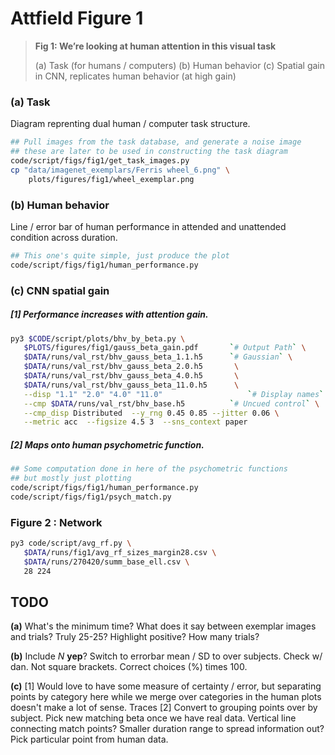 

# Attfield Figure 1

> __Fig 1: We’re looking at human attention in this visual task__
> 
> (a) Task (for humans / computers)
> (b) Human behavior
> (c) Spatial gain in CNN, replicates human behavior (at high gain)

### (a) Task

Diagram reprenting dual human / computer task structure.

```bash
## Pull images from the task database, and generate a noise image
## these are later to be used in constructing the task diagram
code/script/figs/fig1/get_task_images.py
cp "data/imagenet_exemplars/Ferris wheel_6.png" \
    plots/figures/fig1/wheel_exemplar.png
```

### (b) Human behavior

Line / error bar of human performance in attended and unattended condition across duration.

```bash
## This one's quite simple, just produce the plot
code/script/figs/fig1/human_performance.py
```

### (c) CNN spatial gain

##### [1] Performance increases with attention gain.

```bash
py3 $CODE/script/plots/bhv_by_beta.py \
   $PLOTS/figures/fig1/gauss_beta_gain.pdf       `# Output Path` \
   $DATA/runs/val_rst/bhv_gauss_beta_1.1.h5      `# Gaussian` \
   $DATA/runs/val_rst/bhv_gauss_beta_2.0.h5       \
   $DATA/runs/val_rst/bhv_gauss_beta_4.0.h5       \
   $DATA/runs/val_rst/bhv_gauss_beta_11.0.h5      \
   --disp "1.1" "2.0" "4.0" "11.0"                   `# Display names` \
   --cmp $DATA/runs/val_rst/bhv_base.h5          `# Uncued control` \
   --cmp_disp Distributed  --y_rng 0.45 0.85 --jitter 0.06 \
   --metric acc  --figsize 4.5 3  --sns_context paper
```

##### [2] Maps onto human psychometric function.

```bash
## Some computation done in here of the psychometric functions
## but mostly just plotting
code/script/figs/fig1/human_performance.py
code/script/figs/fig1/psych_match.py
```


### Figure 2 : Network

```bash
py3 code/script/avg_rf.py \
   $DATA/runs/fig1/avg_rf_sizes_margin28.csv \
   $DATA/runs/270420/summ_base_ell.csv \
   28 224

```



## TODO

__(a)__ What's the minimum time? What does it say between exemplar images and trials? Truly 25-25? Highlight positive? How many trials?

__(b)__ Include $N$ __yep__? Switch to errorbar mean / SD to over subjects. Check w/ dan. Not square brackets. Correct choices (%) times 100.

__(c)__ [1]  Would love to have some measure of certainty / error, but separating points by category here while we merge over categories in the human plots doesn't make a lot of sense. Traces [2] Convert to grouping points over by subject. Pick new matching beta once we have real data. Vertical line connecting match points? Smaller duration range to spread information out? Pick particular point from human data. 



